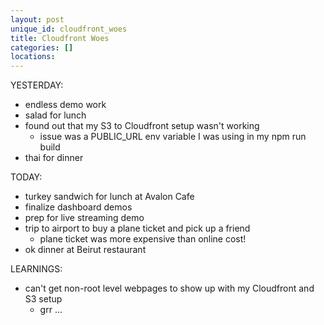 ```yaml
---
layout: post
unique_id: cloudfront_woes
title: Cloudfront Woes
categories: []
locations: 
---
```


YESTERDAY:
* endless demo work
* salad for lunch
* found out that my S3 to Cloudfront setup wasn't working
  * issue was a PUBLIC_URL env variable I was using in my npm run build
* thai for dinner

TODAY:
* turkey sandwich for lunch at Avalon Cafe
* finalize dashboard demos
* prep for live streaming demo
* trip to airport to buy a plane ticket and pick up a friend
  * plane ticket was more expensive than online cost!
* ok dinner at Beirut restaurant

LEARNINGS:
* can't get non-root level webpages to show up with my Cloudfront and S3 setup
  * grr ...
